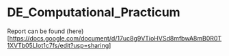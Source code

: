 # DE_Computational_Practicum
Report can be found (here)[https://docs.google.com/document/d/17uc8g9VTioHVSd8mfbwA8mB0R0T1XVTb05LIot1c7fs/edit?usp=sharing]
